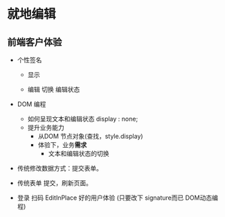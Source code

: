 # 就地编辑

## 前端客户体验
- 个性签名
  - 显示
    <p></p>
  - 编辑
    切换 编辑状态


 - DOM 编程
   - 如何呈现文本和编辑状态
     display : none;
   - 提升业务能力
     - 从DOM 节点对象(查找，style.display)
     - 体验下，业务**需求**
       - 文本和编辑状态的切换
 - 传统修改数据方式：提交表单。
 - 传统表单 提交，刷新页面。
 - 登录 扫码
   EditInPlace 好的用户体验 (只要改下 signature而已 DOM动态编程)

   